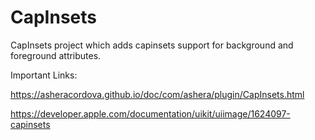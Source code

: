 # CapInsets

CapInsets project which adds capinsets support for background and foreground attributes.

Important Links:

https://asheracordova.github.io/doc/com/ashera/plugin/CapInsets.html

https://developer.apple.com/documentation/uikit/uiimage/1624097-capinsets
